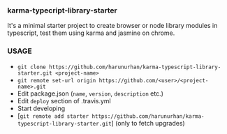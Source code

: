 ### karma-typecript-library-starter

It's a minimal starter project to create browser or node library modules in typescript, test them using karma and jasmine on chrome.

### USAGE

- `git clone https://github.com/harunurhan/karma-typescript-library-starter.git <project-name>`
- `git remote set-url origin https://github.com/<user>/<project-name>.git`
- Edit package.json (`name`, `version`, `description` etc.)
- Edit `deploy` section of .travis.yml
- Start developing
- [`git remote add starter https://github.com/harunurhan/karma-typescript-library-starter.git`] (only to fetch upgrades)
